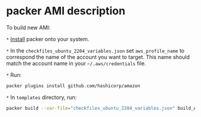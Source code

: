 # packer AMI description

To build new AMI:

`*` [Install](https://developer.hashicorp.com/packer/tutorials/docker-get-started/get-started-install-cli) packer onto your system.

`*` In the `checkfiles_ubuntu_2204_variables.json` set `aws_profile_name` to correspond the name of the account you want to target. This name should match the account name in your `~/.aws/credentials` file.

`*` Run:
```bash
packer plugins install github.com/hashicorp/amazon
```

`*` In `templates` directory, run:
```bash
packer build --var-file="checkfiles_ubuntu_2204_variables.json" build_AMI.pkr.hcl
```